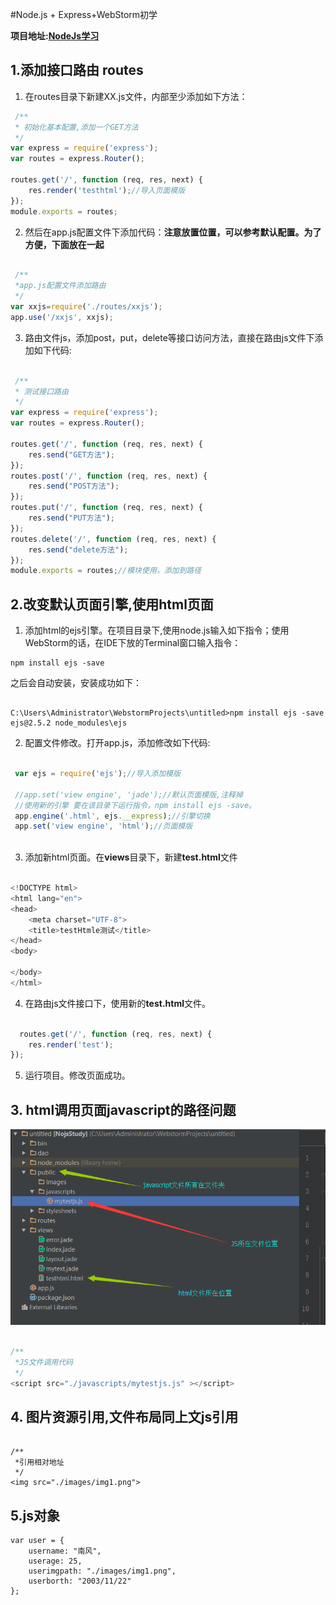 #Node.js + Express+WebStorm初学

**项目地址:[NodeJs学习](https://github.com/NanFengyang/nodejs_Study)**

## 1.添加接口路由 routes

1. 在routes目录下新建XX.js文件，内部至少添加如下方法：

``` javascript
 /**
 * 初始化基本配置,添加一个GET方法
 */
var express = require('express');
var routes = express.Router();

routes.get('/', function (req, res, next) {
    res.render('testhtml');//导入页面模版
});
module.exports = routes;

```

2. 然后在app.js配置文件下添加代码：**注意放置位置，可以参考默认配置。为了方便，下面放在一起**

``` javascript

 /**
 *app.js配置文件添加路由
 */
var xxjs=require('./routes/xxjs');
app.use('/xxjs', xxjs);

```

3. 路由文件js，添加post，put，delete等接口访问方法，直接在路由js文件下添加如下代码:


``` javascript

 /**
 * 测试接口路由
 */
var express = require('express');
var routes = express.Router();

routes.get('/', function (req, res, next) {
    res.send("GET方法");
});
routes.post('/', function (req, res, next) {
    res.send("POST方法");
});
routes.put('/', function (req, res, next) {
    res.send("PUT方法");
});
routes.delete('/', function (req, res, next) {
    res.send("delete方法");
});
module.exports = routes;//模块使用，添加到路径

```

## 2.改变默认页面引擎,使用html页面

1. 添加html的ejs引擎。在项目目录下,使用node.js输入如下指令；使用WebStorm的话，在IDE下放的Terminal窗口输入指令：

```
npm install ejs -save

```

之后会自动安装，安装成功如下：

```

C:\Users\Administrator\WebstormProjects\untitled>npm install ejs -save
ejs@2.5.2 node_modules\ejs

```

2. 配置文件修改。打开app.js，添加修改如下代码:

``` javascript

 var ejs = require('ejs');//导入添加模版
 
 //app.set('view engine', 'jade');//默认页面模版,注释掉
 //使用新的引擎 要在该目录下运行指令，npm install ejs -save。
 app.engine('.html', ejs.__express);//引擎切换
 app.set('view engine', 'html');//页面模版
 
```

3. 添加新html页面。在**views**目录下，新建**test.html**文件

``` javascript

<!DOCTYPE html>
<html lang="en">
<head>
    <meta charset="UTF-8">
    <title>testHtmle测试</title>
</head>
<body>

</body>
</html>

```

4. 在路由js文件接口下，使用新的**test.html**文件。

``` javascript

  routes.get('/', function (req, res, next) {
    res.render('test');
});

```

5. 运行项目。修改页面成功。


## 3. html调用页面javascript的路径问题 

![Alt text](./img/img1.png)

``` javascript

/**
 *JS文件调用代码
 */
<script src="./javascripts/mytestjs.js" ></script>

```


## 4. 图片资源引用,文件布局同上文js引用

``` 

/**
 *引用相对地址
 */
<img src="./images/img1.png">

```

## 5.js对象

```
var user = {
    username: "南风",
    userage: 25,
    userimgpath: "./images/img1.png",
    userborth: "2003/11/22"
};

```



